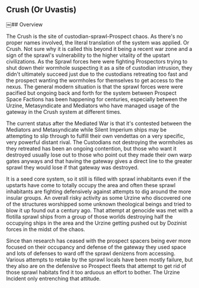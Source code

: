 ## Crush (Or Uvastis)

￼## Overview

The Crush is the site of custodian-sprawl-Prospect chaos.  As there's no proper names involved, the literal translation of the system was applied.  Or Crush.  Not sure why it is called this beyond it being a recent war zone and a sign of the sprawl's vulnerability to the higher vitality of the upstart civilizations.  As the Sprawl forces here were fighting Prospectors trying to shut down their wormhole suspecting it as a site of custodian intrusion, they didn't ultimately succeed just due to the custodians retreating too fast and the prospect wanting the wormholes for themselves to get access to the nexus.  The general modern situation is that the sprawl forces were were pacified but ongoing back and forth for the system between Prospect Space Factions has been happening for centuries, especially between the Urzine, Metasyndicate and Mediators who have managed usage of the gateway in the Crush system at different times.  

The current status after the Mediated War is that it's contested between the Mediators and Metasyndicate while Silent Imperium ships may be attempting to slip through to fulfill their own vendettas on a very specific, very powerful distant rival.  The Custodians not destroying the wormholes as they retreated has been an ongoing contention, but those who want it destroyed usually lose out to those who point out they made their own warp gates anyways and that having the gateway gives a direct line to the greater sprawl they would lose if that gateway was destroyed.  

It is a seed core system, so it still is filled with sprawl inhabitants even if the upstarts have come to totally occupy the area and often these sprawl inhabitants are fighting defensively against attempts to dig around the more insular groups.  An overall risky activity as some Urzine who discovered one of the structures worshipped some unknown theological beings and tried to blow it up found out a century ago.  That attempt at genocide was met with a flotilla sprawl ships from a group of those worlds destroying half the occupying ships in the area and the Urzine getting pushed out by Dozinist forces in the midst of the chaos.  

Since than research has ceased with the prospect spacers being ever more focused on their occupancy and defense of the gateway they used space and lots of defenses to ward off the sprawl denizens from accessing.  Various attempts to retake by the sprawl locals have been mostly failure, but they also are on the defensive so Prospect fleets that attempt to get rid of those sprawl habitats find it too arduous an effort to bother.  The Urzine Incident only entrenching that attitude.
